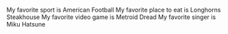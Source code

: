 My favorite sport is American Football
My favorite place to eat is Longhorns Steakhouse
My favorite video game is Metroid Dread
My favorite singer is Miku Hatsune
